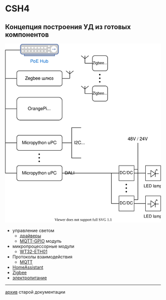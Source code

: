 # CSH4

## Концепция построения УД из готовых компонентов

![](concept.svg)

* управление светом
  * [драйверы](light/drivers/drivers.md)
  * [MQTT-GPIO](light/gpio/mqtt-gpio.md) модуль
* микропроцессорные модули
  * [WT32-ETH01](boards/WT32-ETH01/readme.md)
* Протоколы взаимодействия
  * [MQTT](protocols/MQTT.pdf)
* [HomeAssistant](ha/readme.md)
* [Zigbee](zigbee/readme.md)
* [электропитание](power/readme.md)

----

[архив](old_smarthouse_html.7z) старой документации